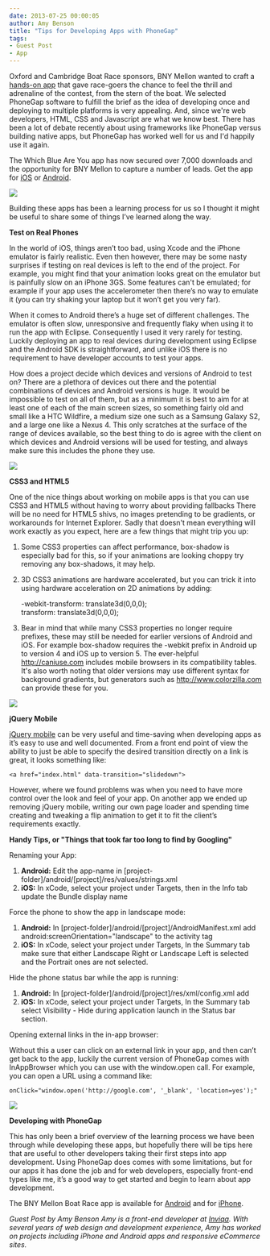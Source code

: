 ```yaml
---
date: 2013-07-25 00:00:05
author: Amy Benson
title: "Tips for Developing Apps with PhoneGap"
tags:
- Guest Post
- App
---
```


Oxford and Cambridge Boat Race sponsors, BNY Mellon wanted to craft a [hands-on app](http://whichblueareyou.com/phoneapp) that gave race-goers the chance to feel the thrill and adrenaline of the contest, from the stern of the boat. We selected PhoneGap software to fulfill the brief as the idea of developing once and deploying to multiple platforms is very appealing. And, since we're web developers, HTML, CSS and Javascript are what we know best. There has been a lot of debate recently about using frameworks like PhoneGap versus building native apps, but PhoneGap has worked well for us and I'd happily use it again.

The Which Blue Are You app has now secured over 7,000 downloads and the opportunity for BNY Mellon to capture a number of leads. Get the app for [iOS](https://itunes.apple.com/us/app/boat-race/id606297975?mt=8%26ign-mpt=uo%3D2) or [Android](https://play.google.com/store/apps/details?id=com.inviqa.Rower%26feature=search_result#?t=W251bGwsMSwyLDEsImNvbS5pbnZpcWEuUm93ZXIiXQ..).

![](/uploads/blog/2013-07/wbay-teamselect.jpg)

Building these apps has been a learning process for us so I thought it might be useful to share some of things I’ve learned along the way.

**Test on Real Phones**

In the world of iOS, things aren’t too bad, using Xcode and the iPhone emulator is fairly realistic. Even then however, there may be some nasty surprises if testing on real devices is left to the end of the project. For example, you might find that your animation looks great on the emulator but is painfully slow on an iPhone 3GS. Some features can't be emulated; for example if your app uses the accelerometer then there’s no way to emulate it (you can try shaking your laptop but it won’t get you very far).

When it comes to Android there’s a huge set of different challenges. The emulator is often slow, unresponsive and frequently flaky when using it to run the app with Eclipse. Consequently I used it very rarely for testing. Luckily deploying an app to real devices during development using Eclipse and the Android SDK is straightforward, and unlike iOS there is no requirement to have developer accounts to test your apps.

How does a project decide which devices and versions of Android to test on? There are a plethora of devices out there and the potential combinations of devices and Android versions is huge. It would be impossible to test on all of them, but as a minimum it is best to aim for at least one of each of the main screen sizes, so something fairly old and small like a HTC Wildfire, a medium size one such as a Samsung Galaxy S2, and a large one like a Nexus 4. This only scratches at the surface of the range of devices available, so the best thing to do is agree with the client on which devices and Android versions will be used for testing, and always make sure this includes the phone they use.

![](/uploads/blog/2013-07/wbay-rowing2.jpg)

**CSS3 and HTML5**

One of the nice things about working on mobile apps is that you can use CSS3 and HTML5 without having to worry about providing fallbacks There will be no need for HTML5 shivs, no images pretending to be gradients, or workarounds for Internet Explorer. Sadly that doesn't mean everything will work exactly as you expect, here are a few things that might trip you up:

1. Some CSS3 properties can affect performance, box-shadow is especially bad for this, so if your animations are looking choppy try removing any box-shadows, it may help.

2. 3D CSS3 animations are hardware accelerated, but you can trick it into using hardware acceleration on 2D animations by adding:

	-webkit-transform: translate3d(0,0,0);  
	transform: translate3d(0,0,0);

3. Bear in mind that while many CSS3 properties no longer require prefixes, these may still be needed for earlier versions of Android and iOS. For example box-shadow requires the -webkit prefix in Android up to version 4 and iOS up to version 5. The ever-helpful http://caniuse.com includes mobile browsers in its compatibility tables. It's also worth noting that older versions may use different syntax for background gradients, but generators such as http://www.colorzilla.com can provide these for you.

![](/uploads/blog/2013-07/wbay-menu.jpg)

**jQuery Mobile**

[jQuery mobile](http://jquerymobile.com/) can be very useful and time-saving when developing apps as it’s easy to use and well documented. From a front end point of view the ability to just be able to specify the desired transition directly on a link is great, it looks something like:

	<a href="index.html" data-transition="slidedown">

However, where we found problems was when you need to have more control over the look and feel of your app. On another app we ended up removing jQuery mobile, writing our own page loader and spending time creating and tweaking a flip animation to get it to fit the client’s requirements exactly.

**Handy Tips, or "Things that took far too long to find by Googling"**

Renaming your App:

1. **Android:** Edit the app-name in \[project-folder\]/android/\[project\]/res/values/strings.xml
2. **iOS:** In xCode, select your project under Targets, then in the Info tab update the Bundle display name

Force the phone to show the app in landscape mode:

1. **Android:** In \[project-folder\]/android/\[project\]/AndroidManifest.xml add android:screenOrientation="landscape" to the activity tag
2. **iOS:** In xCode, select your project under Targets, In the Summary tab make sure that either Landscape Right or Landscape Left is selected and the Portrait ones are not selected.

Hide the phone status bar while the app is running:

1. **Android:** In \[project-folder\]/android/\[project\]/res/xml/config.xml add
2. **iOS:** In xCode, select your project under Targets, In the Summary tab select Visibility - Hide during application launch in the Status bar section.

Opening external links in the in-app browser:

Without this a user can click on an external link in your app, and then can’t get back to the app, luckily the current version of PhoneGap comes with InAppBrowser which you can use with the window.open call. For example, you can open a URL using a command like:

	onClick="window.open('http://google.com', '_blank', 'location=yes');"
	
![](/uploads/blog/2013-07/wbay-landingscreen.jpg)

**Developing with PhoneGap**

This has only been a brief overview of the learning process we have been through while developing these apps, but hopefully there will be tips here that are useful to other developers taking their first steps into app development. Using PhoneGap does comes with some limitations, but for our apps it has done the job and for web developers, especially front-end types like me, it’s a good way to get started and begin to learn about app development.

The BNY Mellon Boat Race app is available for [Android](http://play.google.com/store/apps/details?id=com.inviqa.Rower) and for [iPhone](https://itunes.apple.com/us/app/boat-race/id606297975?mt=8%26ign-mpt=uo=2).

*Guest Post by Amy Benson*
*Amy is a front-end developer at [Inviqa](http://inviqa.com/). With several years of web design and development experience, Amy has worked on projects including iPhone and Android apps and responsive eCommerce sites.*
